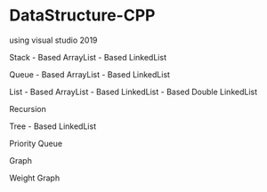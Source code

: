 # DataStructure-CPP 
  using visual studio 2019

  Stack
    - Based ArrayList
    - Based LinkedList

  Queue
    - Based ArrayList
    - Based LinkedList

  List
    - Based ArrayList
    - Based LinkedList
    - Based Double LinkedList

  Recursion

  Tree
    - Based LinkedList

  Priority Queue

  Graph

  Weight Graph
